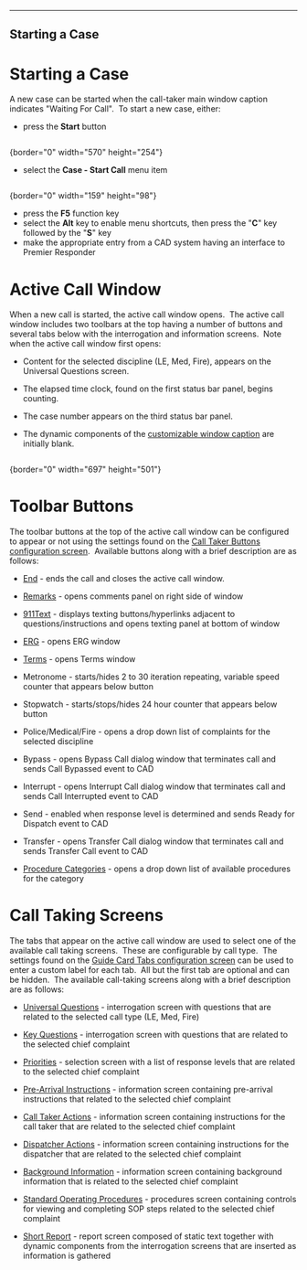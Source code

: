   ---------------------
  **Starting a Case**
  ---------------------

# Starting a Case

A new case can be started when the call-taker main window caption
indicates \"Waiting For Call\".  To start a new case, either:

-   press the **Start** button

<figure><img src=".gitbook/assets/Starting%20a%20Case_files/image001.png" alt=""><figcaption></figcaption></figure>{border="0" width="570"
height="254"}

-   select the **Case - Start Call** menu item

<figure><img src=".gitbook/assets/Starting%20a%20Case_files/image002.png" alt=""><figcaption></figcaption></figure>{border="0" width="159"
height="98"}

-   press the **F5** function key
-   select the **Alt** key to enable menu shortcuts, then press the
    \"**C**\" key followed by the \"**S**\" key
-   make the appropriate entry from a CAD system having an interface to
    Premier Responder

# Active Call Window

When a new call is started, the active call window opens.  The active
call window includes two toolbars at the top having a number of buttons
and several tabs below with the interrogation and information screens. 
Note when the active call window first opens:

-   Content for the selected discipline (LE, Med, Fire), appears on the
    Universal Questions screen.

-   The elapsed time clock, found on the first status bar panel, begins
    counting.

-   The case number appears on the third status bar panel.

-   The dynamic components of the [customizable window
    caption](Main%20Form%20Caption%20Editor.htm) are initially blank.

<figure><img src=".gitbook/assets/Starting%20a%20Case_files/image003.png" alt=""><figcaption></figcaption></figure>{border="0" width="697"
height="501"}

# Toolbar Buttons

The toolbar buttons at the top of the active call window can be
configured to appear or not using the settings found on the [Call Taker
Buttons configuration screen](Call%20Buttons%20Settings.htm).  Available
buttons along with a brief description are as follows:

-   [End](Ending%20a%20Case.htm) - ends the call and closes the active
    call window.

-   [Remarks](Narrative.htm) - opens comments panel on right side of
    window

-   [911Text](Text%20To%209-1-1.htm) - displays texting
    buttons/hyperlinks adjacent to questions/instructions and opens
    texting panel at bottom of window

-   [ERG](NAERG%20Guide%20Book.htm) - opens ERG window

-   [Terms](Medical%20Terms.htm) - opens Terms window

-   Metronome - starts/hides 2 to 30 iteration repeating, variable speed
    counter that appears below button

-   Stopwatch - starts/stops/hides 24 hour counter that appears below
    button

-   Police/Medical/Fire - opens a drop down list of complaints for the
    selected discipline

-   Bypass - opens Bypass Call dialog window that terminates call and
    sends Call Bypassed event to CAD

-   Interrupt - opens Interrupt Call dialog window that terminates call
    and sends Call Interrupted event to CAD

-   Send - enabled when response level is determined and sends Ready for
    Dispatch event to CAD

-   Transfer - opens Transfer Call dialog window that terminates call
    and sends Transfer Call event to CAD

-   [Procedure Categories](Medical%20Procedures.htm) - opens a drop down
    list of available procedures for the category

# Call Taking Screens

The tabs that appear on the active call window are used to select one of
the available call taking screens.  These are configurable by call
type.  The settings found on the [Guide Card Tabs configuration
screen](Guide%20Card%20Tabs%20Settings.htm) can be used to enter a
custom label for each tab.  All but the first tab are optional and can
be hidden.  The available call-taking screens along with a brief
description are as follows:

-   [Universal Questions](All%20Caller%20Questions.htm) - interrogation
    screen with questions that are related to the selected call type
    (LE, Med, Fire)

-   [Key Questions](Vital%20Points.htm) - interrogation screen with
    questions that are related to the selected chief complaint

-   [Priorities](Priorities.htm) - selection screen with a list of
    response levels that are related to the selected chief complaint

-   [Pre-Arrival Instructions](Pre-Arrival%20Instructions.htm) -
    information screen containing pre-arrival instructions that related
    to the selected chief complaint

-   [Call Taker Actions](Call-Taker%20Actions.htm) - information screen
    containing instructions for the call taker that are related to the
    selected chief complaint

-   [Dispatcher Actions](Dispatcher%20Actions.htm) - information screen
    containing instructions for the dispatcher that are related to the
    selected chief complaint

-   [Background Information](Background%20Information.htm) - information
    screen containing background information that is related to the
    selected chief complaint

-   [Standard Operating
    Procedures](Standard%20Operating%20Procedure.htm) - procedures
    screen containing controls for viewing and completing SOP steps
    related to the selected chief complaint

-   [Short Report](Short%20Report.htm) - report screen composed of
    static text together with dynamic components from the interrogation
    screens that are inserted as information is gathered
